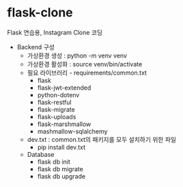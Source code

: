 # flask-clone
Flask 연습용, Instagram Clone 코딩


- Backend 구성
    - 가상환경 생성 : python -m venv venv
    - 가상환경 활성화 : source venv/bin/activate
    - 필요 라이브러리 - requirements/common.txt
      - flask
      - flask-jwt-extended
      - python-dotenv
      - flask-restful
      - flask-migrate
      - flask-uploads
      - flask-marshmallow
      - mashmallow-sqlalchemy
    - dev.txt : common.txt의 패키지를 모두 설치하기 위한 파일
      - pip install dev.txt
    - Database
      - flask db init
      - flask db migrate
      - flask db upgrade
    